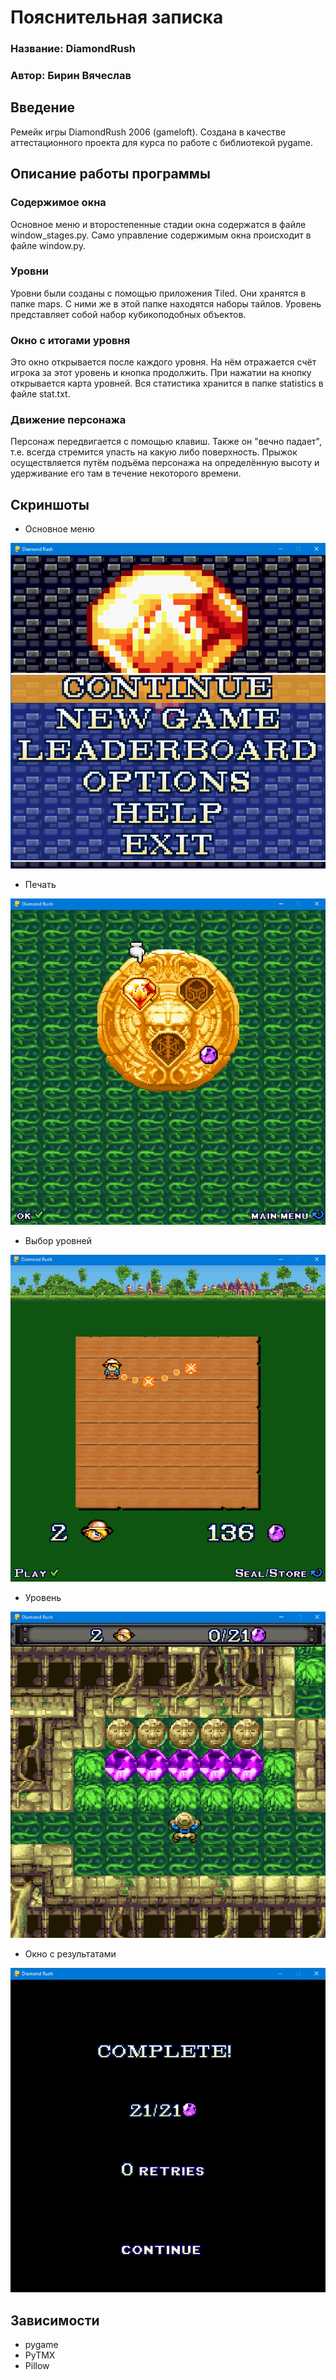 # Пояснительная записка

### Название: DiamondRush

### Автор: Бирин Вячеслав

## Введение

Ремейк игры DiamondRush 2006 (gameloft). Создана в качестве аттестационного проекта для курса по работе с библиотекой
pygame.

## Описание работы программы

### Содержимое окна

Основное меню и второстепенные стадии окна содержатся в файле window_stages.py. Само управление содержимым окна
происходит в файле window.py.

### Уровни

Уровни были созданы с помощью приложения Tiled. Они хранятся в папке maps. С ними же в этой папке находятся наборы
тайлов. Уровень представляет собой набор кубикоподобных объектов.

### Окно с итогами уровня

Это окно открывается после каждого уровня. На нём отражается счёт игрока за этот уровень и кнопка продолжить. При
нажатии на кнопку открывается карта уровней. Вся статистика хранится в папке statistics в файле stat.txt.

### Движение персонажа

Персонаж передвигается с помощью клавиш. Также он "вечно падает", т.е. всегда стремится упасть на какую либо
поверхность. Прыжок осуществляется путём подъёма персонажа на определённую высоту и удерживание его там в течение
некоторого времени.

## Скриншоты

* Основное меню

![Основное меню](screenshots/start_window.png)

* Печать

![Печать](screenshots/seal.png)

* Выбор уровней

![Выбор уровней](screenshots/choosing.png)

* Уровень

![Уровень](screenshots/levels.png)

* Окно с результатами

![Окно с результатами](screenshots/final_window.png)

## Зависимости

* pygame
* PyTMX
* Pillow
 
 
 
 
 
